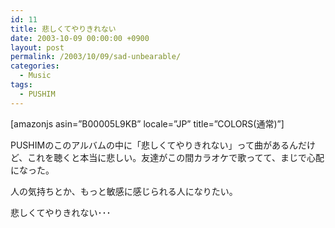 ```yaml
---
id: 11
title: 悲しくてやりきれない
date: 2003-10-09 00:00:00 +0900
layout: post
permalink: /2003/10/09/sad-unbearable/
categories:
  - Music
tags:
  - PUSHIM
---
```

[amazonjs asin=&#8221;B00005L9KB&#8221; locale=&#8221;JP&#8221; title=&#8221;COLORS(通常)&#8221;]

PUSHIMのこのアルバムの中に「悲しくてやりきれない」って曲があるんだけど、これを聴くと本当に悲しい。友達がこの間カラオケで歌ってて、まじで心配になった。

人の気持ちとか、もっと敏感に感じられる人になりたい。

悲しくてやりきれない･･･
